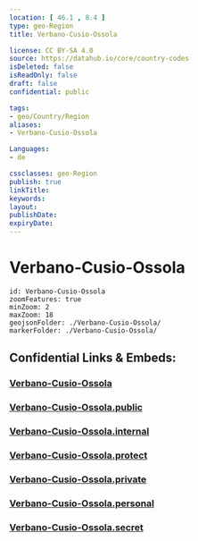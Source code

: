 ```yaml
---
location: [ 46.1 , 8.4 ] 
type: geo-Region
title: Verbano-Cusio-Ossola

license: CC BY-SA 4.0
source: https://datahub.io/core/country-codes
isDeleted: false
isReadOnly: false
draft: false
confidential: public

tags:
- geo/Country/Region
aliases:
- Verbano-Cusio-Ossola

Languages:
- de

cssclasses: geo-Region
publish: true
linkTitle: 
keywords: 
layout: 
publishDate: 
expiryDate: 
---
```


# Verbano-Cusio-Ossola

```leaflet
id: Verbano-Cusio-Ossola
zoomFeatures: true 
minZoom: 2 
maxZoom: 18
geojsonFolder: ./Verbano-Cusio-Ossola/
markerFolder: ./Verbano-Cusio-Ossola/
```


## Confidential Links & Embeds: 

### [Verbano-Cusio-Ossola](/_Standards/Earth/Continent/Europe/Europe~South/Italy/regions~Italy/Piedmont/Verbano-Cusio-Ossola.md) 

### [Verbano-Cusio-Ossola.public](/_public/Earth/Continent/Europe/Europe~South/Italy/regions~Italy/Piedmont/Verbano-Cusio-Ossola.public.md) 

### [Verbano-Cusio-Ossola.internal](/_internal/Earth/Continent/Europe/Europe~South/Italy/regions~Italy/Piedmont/Verbano-Cusio-Ossola.internal.md) 

### [Verbano-Cusio-Ossola.protect](/_protect/Earth/Continent/Europe/Europe~South/Italy/regions~Italy/Piedmont/Verbano-Cusio-Ossola.protect.md) 

### [Verbano-Cusio-Ossola.private](/_private/Earth/Continent/Europe/Europe~South/Italy/regions~Italy/Piedmont/Verbano-Cusio-Ossola.private.md) 

### [Verbano-Cusio-Ossola.personal](/_personal/Earth/Continent/Europe/Europe~South/Italy/regions~Italy/Piedmont/Verbano-Cusio-Ossola.personal.md) 

### [Verbano-Cusio-Ossola.secret](/_secret/Earth/Continent/Europe/Europe~South/Italy/regions~Italy/Piedmont/Verbano-Cusio-Ossola.secret.md)

